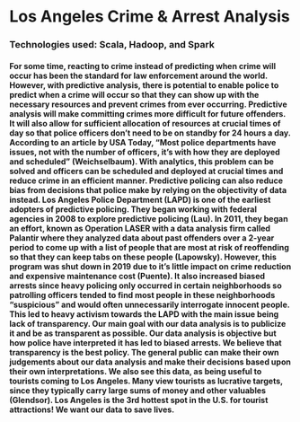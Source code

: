 # Los Angeles Crime & Arrest Analysis
### Technologies used: Scala, Hadoop, and Spark

#### For some time, reacting to crime instead of predicting when crime will occur has been the standard for law enforcement around the world. However, with predictive analysis, there is potential to enable police to predict when a crime will occur so that they can show up with the necessary resources and prevent crimes from ever occurring. Predictive analysis will make committing crimes more difficult for future offenders. It will also allow for sufficient allocation of resources at crucial times of day so that police officers don’t need to be on standby for 24 hours a day. According to an article by USA Today, “Most police departments have issues, not with the number of officers, it’s with how they are deployed and scheduled” (Weichselbaum). With analytics, this problem can be solved and officers can be scheduled and deployed at crucial times and reduce crime in an efficient manner. Predictive policing can also reduce bias from decisions that police make by relying on the objectivity of data instead. Los Angeles Police Department (LAPD) is one of the earliest adopters of predictive policing. They began working with federal agencies in 2008 to explore predictive policing (Lau). In 2011, they began an effort, known as Operation LASER with a data analysis firm called Palantir where they analyzed data about past offenders over a 2-year period to come up with a list of people that are most at risk of reoffending so that they can keep tabs on these people (Lapowsky). However, this program was shut down in 2019 due to it’s little impact on crime reduction and expensive maintenance cost (Puente). It also increased biased arrests since heavy policing only occurred in certain neighborhoods so patrolling officers tended to find most people in these neighborhoods “suspicious” and would often unnecessarily interrogate innocent people. This led to heavy activism towards the LAPD with the main issue being lack of transparency. Our main goal with our data analysis is to publicize it and be as transparent as possible. Our data analysis is objective but how police have interpreted it has led to biased arrests. We believe that transparency is the best policy. The general public can make their own judgements about our data analysis and make their decisions based upon their own interpretations. We also see this data, as being useful to tourists coming to Los Angeles. Many view tourists as lucrative targets, since they typically carry large sums of money and other valuables (Glendsor). Los Angeles is the 3rd hottest spot in the U.S. for tourist attractions! We want our data to save lives. 
